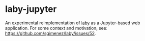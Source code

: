 # laby-jupyter

An experimental reimplementation of [laby](https://github.com/sgimenez/laby/) as a Jupyter-based web application. For some context and motivation, see: https://github.com/sgimenez/laby/issues/52.
